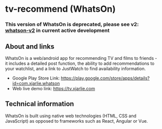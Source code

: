 # tv-recommend (WhatsOn)

### This version of WhatsOn is deprecated, please see v2: [whatson-v2](https://github.com/xjarlie/whatson-v2) in current active development

## About and links
WhatsOn is a web/android app for recommending TV and films to friends - it includes a detailed post function, the ability to add recommendations to your watchlist, and a link to JustWatch to find availability information.

- Google Play Store Link: https://play.google.com/store/apps/details?id=com.xjarlie.whatson
- Web live demo link: https://tv.xjarlie.com

## Technical information
WhatsOn is built using native web technologies (HTML, CSS and JavaScript) as opposed to frameworks such as React, Angular or Vue.
